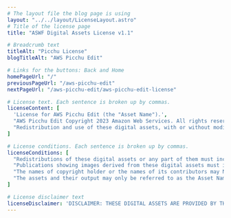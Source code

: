 ```yaml
---
# The layout file the blog page is using
layout: "../../layout/LicenseLayout.astro"
# Title of the license page
title: "ASWF Digital Assets License v1.1"

# Breadcrumb text
titleAlt: "Picchu License"
blogTitleAlt: "AWS Picchu Edit"

# Links for the buttons: Back and Home
homePageUrl: "/"
previousPageUrl: "/aws-picchu-edit"
nextPageUrl: "/aws-picchu-edit/aws-picchu-edit-license"

# License text. Each sentence is broken up by commas.
licenseContent: [
  'License for AWS Picchu Edit (the "Asset Name").',
  "AWS Picchu Edit Copyright 2023 Amazon Web Services. All rights reserved.",
  "Redistribution and use of these digital assets, with or without modification, solely for education, training, research, software and hardware development, performance benchmarking (including publication of benchmark results and permitting reproducibility of the benchmark results by third parties), or software and hardware product demonstrations, are permitted provided that the following conditions are met:"
]

# License conditions. Each sentence is broken up by commas.
licenseConditions: [
  "Redistributions of these digital assets or any part of them must include the above copyright notice, this list of conditions and the disclaimer below, and if applicable, a description of how the redistributed versions of the digital assets differ from the originals.",
  "Publications showing images derived from these digital assets must include the above copyright notice.",
  "The names of copyright holder or the names of its contributors may NOT be used to promote or to imply endorsement, sponsorship, or affiliation with products developed or tested utilizing these digital assets or benchmarking results obtained from these digital assets, without prior written permission from copyright holder.",
  "The assets and their output may only be referred to as the Asset Name listed above, and your use of the Asset Name shall be solely to identify the digital assets. Other than as expressly permitted by this License, you may NOT use any trade names, trademarks, service marks, or product names of the copyright holder for any purpose."
]

# License disclaimer text
licenseDisclaimer: 'DISCLAIMER: THESE DIGITAL ASSETS ARE PROVIDED BY THE COPYRIGHT HOLDER "AS IS" AND ANY EXPRESS OR IMPLIED WARRANTIES, INCLUDING, BUT NOT LIMITED TO, THE IMPLIED WARRANTIES OF MERCHANTABILITY AND FITNESS FOR A PARTICULAR PURPOSE, ARE DISCLAIMED. IN NO EVENT SHALL COPYRIGHT HOLDER BE LIABLE FOR ANY DIRECT, INDIRECT, INCIDENTAL, SPECIAL, EXEMPLARY, OR CONSEQUENTIAL DAMAGES (INCLUDING, BUT NOT LIMITED TO, PROCUREMENT OF SUBSTITUTE GOODS OR SERVICES; LOSS OF USE, DATA, OR PROFITS; OR BUSINESS INTERRUPTION) HOWEVER CAUSED AND ON ANY THEORY OF LIABILITY, WHETHER IN CONTRACT, STRICT LIABILITY, OR TORT (INCLUDING NEGLIGENCE OR OTHERWISE) ARISING IN ANY WAY OUT OF THE USE OF THESE DIGITAL ASSETS, EVEN IF ADVISED OF THE POSSIBILITY OF SUCH DAMAGE.'
---
```

